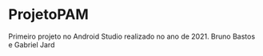 # ProjetoPAM
Primeiro projeto no Android Studio realizado no ano de 2021. Bruno Bastos e Gabriel Jard
